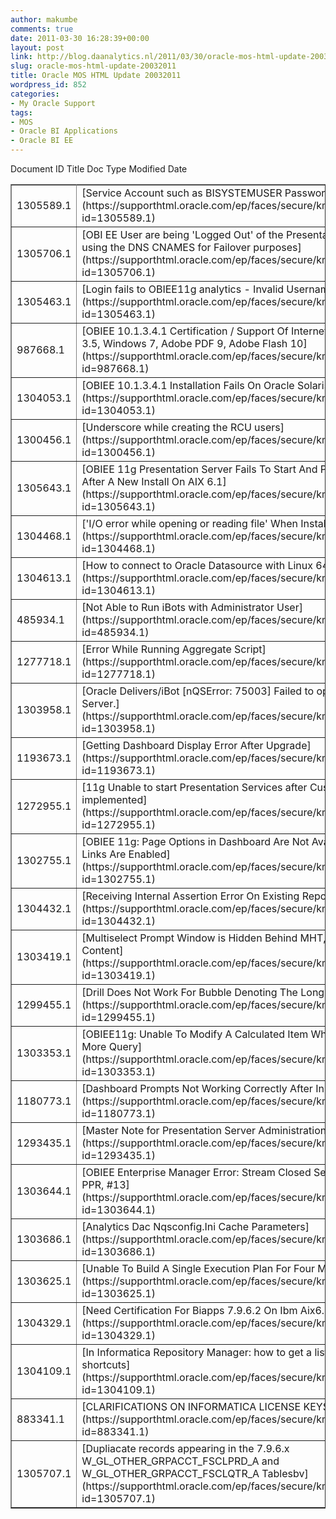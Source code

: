 ```yaml
---
author: makumbe
comments: true
date: 2011-03-30 16:28:39+00:00
layout: post
link: http://blog.daanalytics.nl/2011/03/30/oracle-mos-html-update-20032011/
slug: oracle-mos-html-update-20032011
title: Oracle MOS HTML Update 20032011
wordpress_id: 852
categories:
- My Oracle Support
tags:
- MOS
- Oracle BI Applications
- Oracle BI EE
---
```



<table cellpadding="2" cellspacing="3" align="center" border="1" width="100%" >
<tbody >
<tr >
Document ID
Title
Doc Type
Modified Date
</tr>
<tr >

<td >1305589.1
</td>

<td >[Service  Account such as BISYSTEMUSER Password Limitation](https://supporthtml.oracle.com/ep/faces/secure/km/DocumentDisplay.jspx?id=1305589.1)
</td>

<td >HOWTO
</td>

<td >18-MAR-11
</td>
</tr>
<tr >

<td >1305706.1
</td>

<td >[OBI  EE User are being 'Logged Out' of the Presentation Services when using the DNS  CNAMES for Failover purposes](https://supporthtml.oracle.com/ep/faces/secure/km/DocumentDisplay.jspx?id=1305706.1)
</td>

<td >PROBLEM
</td>

<td >19-MAR-11
</td>
</tr>
<tr >

<td >1305463.1
</td>

<td >[Login  fails to OBIEE11g analytics - Invalid Username/Password error](https://supporthtml.oracle.com/ep/faces/secure/km/DocumentDisplay.jspx?id=1305463.1)
</td>

<td >HOWTO
</td>

<td >18-MAR-11
</td>
</tr>
<tr >

<td >987668.1
</td>

<td >[OBIEE  10.1.3.4.1 Certification / Support Of Internet Explorer 8 (IE8), Firefox 3.5,  Windows 7, Adobe PDF 9, Adobe Flash 10](https://supporthtml.oracle.com/ep/faces/secure/km/DocumentDisplay.jspx?id=987668.1)
</td>

<td >HOWTO
</td>

<td >15-MAR-11
</td>
</tr>
<tr >

<td >1304053.1
</td>

<td >[OBIEE  10.1.3.4.1 Installation Fails On Oracle Solaris](https://supporthtml.oracle.com/ep/faces/secure/km/DocumentDisplay.jspx?id=1304053.1)
</td>

<td >PROBLEM
</td>

<td >15-MAR-11
</td>
</tr>
<tr >

<td >1300456.1
</td>

<td >[Underscore  while creating the RCU users](https://supporthtml.oracle.com/ep/faces/secure/km/DocumentDisplay.jspx?id=1300456.1)
</td>

<td >PROBLEM
</td>

<td >17-MAR-11
</td>
</tr>
<tr >

<td >1305643.1
</td>

<td >[OBIEE  11g Presentation Server Fails To Start And Produces a Core Dump After A New  Install On AIX 6.1](https://supporthtml.oracle.com/ep/faces/secure/km/DocumentDisplay.jspx?id=1305643.1)
</td>

<td >PROBLEM
</td>

<td >19-MAR-11
</td>
</tr>
<tr >

<td >1304468.1
</td>

<td >['I/O  error while opening or reading file' When Installing OBIEE 11g](https://supporthtml.oracle.com/ep/faces/secure/km/DocumentDisplay.jspx?id=1304468.1)
</td>

<td >PROBLEM
</td>

<td >16-MAR-11
</td>
</tr>
<tr >

<td >1304613.1
</td>

<td >[How  to connect to Oracle Datasource with Linux 64bit on OBIEE11g?](https://supporthtml.oracle.com/ep/faces/secure/km/DocumentDisplay.jspx?id=1304613.1)
</td>

<td >HOWTO
</td>

<td >16-MAR-11
</td>
</tr>
<tr >

<td >485934.1
</td>

<td >[Not  Able to Run iBots with Administrator User](https://supporthtml.oracle.com/ep/faces/secure/km/DocumentDisplay.jspx?id=485934.1)
</td>

<td >PROBLEM
</td>

<td >18-MAR-11
</td>
</tr>
<tr >

<td >1277718.1
</td>

<td >[Error  While Running Aggregate Script](https://supporthtml.oracle.com/ep/faces/secure/km/DocumentDisplay.jspx?id=1277718.1)
</td>

<td >PROBLEM
</td>

<td >18-MAR-11
</td>
</tr>
<tr >

<td >1303958.1
</td>

<td >[Oracle  Delivers/iBot [nQSError: 75003] Failed to open connection to SMTP  Server.](https://supporthtml.oracle.com/ep/faces/secure/km/DocumentDisplay.jspx?id=1303958.1)
</td>

<td >PROBLEM
</td>

<td >15-MAR-11
</td>
</tr>
<tr >

<td >1193673.1
</td>

<td >[Getting  Dashboard Display Error After Upgrade](https://supporthtml.oracle.com/ep/faces/secure/km/DocumentDisplay.jspx?id=1193673.1)
</td>

<td >HOWTO
</td>

<td >15-MAR-11
</td>
</tr>
<tr >

<td >1272955.1
</td>

<td >[11g  Unable to start Presentation Services after Custom Skins/Styles are  implemented](https://supporthtml.oracle.com/ep/faces/secure/km/DocumentDisplay.jspx?id=1272955.1)
</td>

<td >PROBLEM
</td>

<td >18-MAR-11
</td>
</tr>
<tr >

<td >1302755.1
</td>

<td >[OBIEE  11g: Page Options in Dashboard Are Not Available When Action Links Are  Enabled](https://supporthtml.oracle.com/ep/faces/secure/km/DocumentDisplay.jspx?id=1302755.1)
</td>

<td >PROBLEM
</td>

<td >14-MAR-11
</td>
</tr>
<tr >

<td >1304432.1
</td>

<td >[Receiving  Internal Assertion Error On Existing Report](https://supporthtml.oracle.com/ep/faces/secure/km/DocumentDisplay.jspx?id=1304432.1)
</td>

<td >HOWTO
</td>

<td >16-MAR-11
</td>
</tr>
<tr >

<td >1303419.1
</td>

<td >[Multiselect  Prompt Window is Hidden Behind MHT, PDF Embedded Content](https://supporthtml.oracle.com/ep/faces/secure/km/DocumentDisplay.jspx?id=1303419.1)
</td>

<td >HOWTO
</td>

<td >18-MAR-11
</td>
</tr>
<tr >

<td >1299455.1
</td>

<td >[Drill  Does Not Work For Bubble Denoting The Long Legends](https://supporthtml.oracle.com/ep/faces/secure/km/DocumentDisplay.jspx?id=1299455.1)
</td>

<td >PROBLEM
</td>

<td >14-MAR-11
</td>
</tr>
<tr >

<td >1303353.1
</td>

<td >[OBIEE11g:  Unable To Modify A Calculated Item When Combining Two Or More Query](https://supporthtml.oracle.com/ep/faces/secure/km/DocumentDisplay.jspx?id=1303353.1)
</td>

<td >PROBLEM
</td>

<td >16-MAR-11
</td>
</tr>
<tr >

<td >1180773.1
</td>

<td >[Dashboard  Prompts Not Working Correctly After Installing Patch 9492821](https://supporthtml.oracle.com/ep/faces/secure/km/DocumentDisplay.jspx?id=1180773.1)
</td>

<td >PROBLEM
</td>

<td >18-MAR-11
</td>
</tr>
<tr >

<td >1293435.1
</td>

<td >[Master  Note for Presentation Server Administration Issues in OBIEE](https://supporthtml.oracle.com/ep/faces/secure/km/DocumentDisplay.jspx?id=1293435.1)
</td>

<td >ANNOUNCEMENT
</td>

<td >14-MAR-11
</td>
</tr>
<tr >

<td >1303644.1
</td>

<td >[OBIEE  Enterprise Manager Error: Stream Closed Server Exception during PPR,  #13](https://supporthtml.oracle.com/ep/faces/secure/km/DocumentDisplay.jspx?id=1303644.1)
</td>

<td >PROBLEM
</td>

<td >14-MAR-11
</td>
</tr>
<tr >

<td >1303686.1
</td>

<td >[Analytics  Dac Nqsconfig.Ini Cache Parameters](https://supporthtml.oracle.com/ep/faces/secure/km/DocumentDisplay.jspx?id=1303686.1)
</td>

<td >HOWTO
</td>

<td >14-MAR-11
</td>
</tr>
<tr >

<td >1303625.1
</td>

<td >[Unable  To Build A Single Execution Plan For Four Modules](https://supporthtml.oracle.com/ep/faces/secure/km/DocumentDisplay.jspx?id=1303625.1)
</td>

<td >PROBLEM
</td>

<td >14-MAR-11
</td>
</tr>
<tr >

<td >1304329.1
</td>

<td >[Need  Certification For Biapps 7.9.6.2 On Ibm Aix6.1.6.1/Power7 Platform](https://supporthtml.oracle.com/ep/faces/secure/km/DocumentDisplay.jspx?id=1304329.1)
</td>

<td >HOWTO
</td>

<td >15-MAR-11
</td>
</tr>
<tr >

<td >1304109.1
</td>

<td >[In  Informatica Repository Manager: how to get a list of dependencies for the  shortcuts](https://supporthtml.oracle.com/ep/faces/secure/km/DocumentDisplay.jspx?id=1304109.1)
</td>

<td >HOWTO
</td>

<td >15-MAR-11
</td>
</tr>
<tr >

<td >883341.1
</td>

<td >[CLARIFICATIONS  ON INFORMATICA LICENSE KEYS](https://supporthtml.oracle.com/ep/faces/secure/km/DocumentDisplay.jspx?id=883341.1)
</td>

<td >HOWTO
</td>

<td >17-MAR-11
</td>
</tr>
<tr >

<td >1305707.1
</td>

<td >[Dupliacate  records appearing in the 7.9.6.x W_GL_OTHER_GRPACCT_FSCLPRD_A and  W_GL_OTHER_GRPACCT_FSCLQTR_A Tablesbv](https://supporthtml.oracle.com/ep/faces/secure/km/DocumentDisplay.jspx?id=1305707.1)
</td>

<td >PROBLEM
</td>

<td >19-MAR-11
</td>
</tr>
</tbody>
</table>
